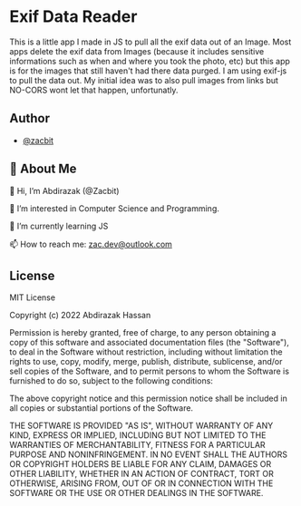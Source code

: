 
# Exif Data Reader

This is a little app I made in JS to pull all the exif data out of an Image. 
Most apps delete the exif data from Images (because it includes sensitive informations such as when and where you took the photo, etc) but this app is for the images that still haven't had there data purged. I am using exif-js to pull the data out. My initial idea was to also pull images from links but NO-CORS wont let that happen, unfortunatly.


## Author

- [@zacbit](https://www.github.com/zacbit)


## 🚀 About Me
👋 Hi, I’m Abdirazak (@Zacbit)

👀 I’m interested in Computer Science and Programming.

🌱 I’m currently learning JS

📫 How to reach me: zac.dev@outlook.com


## License

MIT License

Copyright (c) 2022 Abdirazak Hassan

Permission is hereby granted, free of charge, to any person obtaining a copy
of this software and associated documentation files (the "Software"), to deal
in the Software without restriction, including without limitation the rights
to use, copy, modify, merge, publish, distribute, sublicense, and/or sell
copies of the Software, and to permit persons to whom the Software is
furnished to do so, subject to the following conditions:

The above copyright notice and this permission notice shall be included in all
copies or substantial portions of the Software.

THE SOFTWARE IS PROVIDED "AS IS", WITHOUT WARRANTY OF ANY KIND, EXPRESS OR
IMPLIED, INCLUDING BUT NOT LIMITED TO THE WARRANTIES OF MERCHANTABILITY,
FITNESS FOR A PARTICULAR PURPOSE AND NONINFRINGEMENT. IN NO EVENT SHALL THE
AUTHORS OR COPYRIGHT HOLDERS BE LIABLE FOR ANY CLAIM, DAMAGES OR OTHER
LIABILITY, WHETHER IN AN ACTION OF CONTRACT, TORT OR OTHERWISE, ARISING FROM,
OUT OF OR IN CONNECTION WITH THE SOFTWARE OR THE USE OR OTHER DEALINGS IN THE
SOFTWARE.

